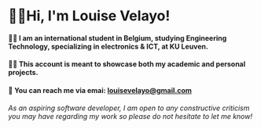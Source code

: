 # 🙋‍♂️Hi, I'm Louise Velayo!

#### 👨‍🎓 I am an international student in Belgium, studying Engineering Technology, specializing in electronics & ICT, at KU Leuven.

#### 👨‍💻 This account is meant to showcase both my academic and personal projects.

#### 📨 You can reach me via emai: louisevelayo@gmail.com

*As an aspiring software developer, I am open to any constructive criticism you may have regarding my work so please do not hesitate to let me know!*
